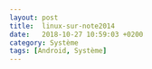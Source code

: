 ```yaml
---
layout: post
title:  linux-sur-note2014
date:   2018-10-27 10:59:03 +0200
category: Système
tags: [Android, Système]
---
```


